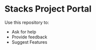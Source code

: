# Stacks Project Portal

Use this repository to:
- Ask for help
- Provide feedback
- Suggest Features
